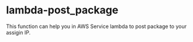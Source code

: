 # lambda-post_package
This function can help you in AWS Service lambda to post package to your assigin IP.
